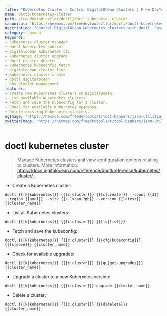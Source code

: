 ```yaml
---
title: "Kubernetes Cluster - Control DigitalOcean Clusters | Free DevTools"
name: doctl-kubernetes-cluster
path: /freedevtools/tldr/doctl/doctl-kubernetes-cluster
canonical: "https://hexmos.com/freedevtools/tldr/doctl/doctl-kubernetes-cluster/"
description: "Control DigitalOcean Kubernetes clusters with doctl. Easily create, manage, upgrade, and delete clusters using the command line. Free online tool, no registration required."
category: common
keywords:
- kubernetes cluster manager
- doctl kubernetes control
- digitalocean kubernetes cli
- kubernetes cluster upgrade
- doctl cluster delete
- kubernetes kubeconfig fetch
- digitalocean cluster list
- kubernetes cluster create
- doctl digitalocean
- k8s cluster management
features:
- Create new Kubernetes clusters on DigitalOcean.
- List available Kubernetes clusters.
- Fetch and save the kubeconfig for a cluster.
- Check for available Kubernetes upgrades.
- Delete existing Kubernetes clusters.
ogImage: "https://hexmos.com/freedevtools/t/tool-banners/json-utilities-banner.png"
twitterImage: "https://hexmos.com/freedevtools/t/tool-banners/json-utilities-banner.png"
---
```


# doctl kubernetes cluster

> Manage Kubernetes clusters and view configuration options relating to clusters.
> More information: <https://docs.digitalocean.com/reference/doctl/reference/kubernetes/cluster/>.

- Create a Kubernetes cluster:

`doctl {{[k|kubernetes]}} {{[c|cluster]}} {{[c|create]}} --count {{3}} --region {{nyc1}} --size {{s-1vcpu-2gb}} --version {{latest}} {{cluster_name}}`

- List all Kubernetes clusters:

`doctl {{[k|kubernetes]}} {{[c|cluster]}} {{[ls|list]}}`

- Fetch and save the kubeconfig:

`doctl {{[k|kubernetes]}} {{[c|cluster]}} {{[cfg|kubeconfig]}} {{[s|save]}} {{cluster_name}}`

- Check for available upgrades:

`doctl {{[k|kubernetes]}} {{[c|cluster]}} {{[gu|get-upgrades]}} {{cluster_name}}`

- Upgrade a cluster to a new Kubernetes version:

`doctl {{[k|kubernetes]}} {{[c|cluster]}} upgrade {{cluster_name}}`

- Delete a cluster:

`doctl {{[k|kubernetes]}} {{[c|cluster]}} {{[d|delete]}} {{cluster_name}}`
